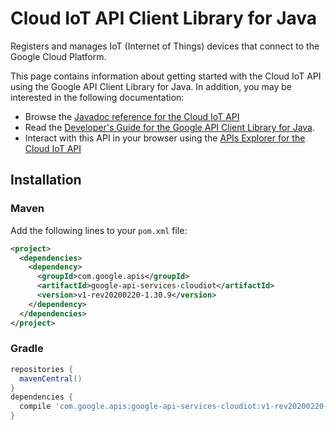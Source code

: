 # Cloud IoT API Client Library for Java

Registers and manages IoT (Internet of Things) devices that connect to the Google Cloud Platform.


This page contains information about getting started with the Cloud IoT API
using the Google API Client Library for Java. In addition, you may be interested
in the following documentation:

* Browse the [Javadoc reference for the Cloud IoT API][javadoc]
* Read the [Developer's Guide for the Google API Client Library for Java][google-api-client].
* Interact with this API in your browser using the [APIs Explorer for the Cloud IoT API][api-explorer]

## Installation

### Maven

Add the following lines to your `pom.xml` file:

```xml
<project>
  <dependencies>
    <dependency>
      <groupId>com.google.apis</groupId>
      <artifactId>google-api-services-cloudiot</artifactId>
      <version>v1-rev20200220-1.30.9</version>
    </dependency>
  </dependencies>
</project>
```

### Gradle

```gradle
repositories {
  mavenCentral()
}
dependencies {
  compile 'com.google.apis:google-api-services-cloudiot:v1-rev20200220-1.30.9'
}
```

[javadoc]: https://googleapis.dev/java/google-api-services-cloudiot/latest/index.html
[google-api-client]: https://github.com/googleapis/google-api-java-client/
[api-explorer]: https://developers.google.com/apis-explorer/#p/cloudiot/v1/
